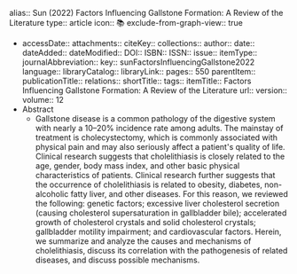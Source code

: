 alias:: Sun (2022) Factors Influencing Gallstone Formation: A Review of the Literature
type:: article
icon:: 📚
exclude-from-graph-view:: true

- accessDate:: 
  attachments:: 
  citeKey:: 
  collections:: 
  author:: 
  date:: 
  dateAdded:: 
  dateModified:: 
  DOI:: 
  ISBN:: 
  ISSN:: 
  issue:: 
  itemType:: 
  journalAbbreviation:: 
  key:: sunFactorsInfluencingGallstone2022
  language:: 
  libraryCatalog:: 
  libraryLink:: 
  pages:: 550
  parentItem:: 
  publicationTitle:: 
  relations:: 
  shortTitle:: 
  tags:: 
  itemTitle:: Factors Influencing Gallstone Formation: A Review of the Literature
  url:: 
  version:: 
  volume:: 12
- Abstract
	- Gallstone disease is a common pathology of the digestive system with nearly a 10–20% incidence rate among adults. The mainstay of treatment is cholecystectomy, which is commonly associated with physical pain and may also seriously affect a patient's quality of life. Clinical research suggests that cholelithiasis is closely related to the age, gender, body mass index, and other basic physical characteristics of patients. Clinical research further suggests that the occurrence of cholelithiasis is related to obesity, diabetes, non-alcoholic fatty liver, and other diseases. For this reason, we reviewed the following: genetic factors; excessive liver cholesterol secretion (causing cholesterol supersaturation in gallbladder bile); accelerated growth of cholesterol crystals and solid cholesterol crystals; gallbladder motility impairment; and cardiovascular factors. Herein, we summarize and analyze the causes and mechanisms of cholelithiasis, discuss its correlation with the pathogenesis of related diseases, and discuss possible mechanisms.